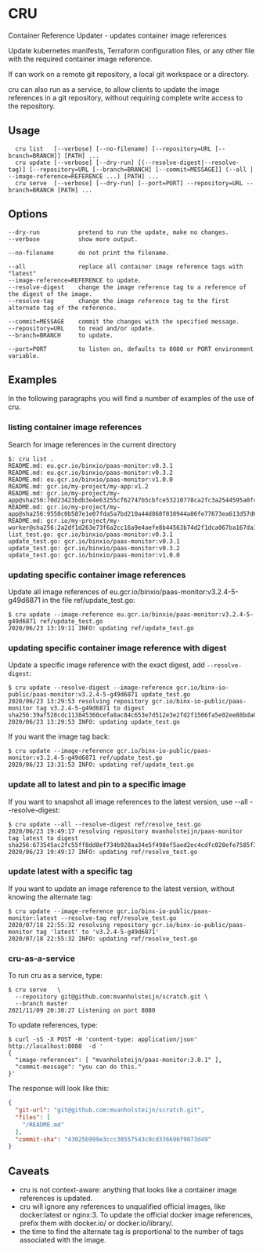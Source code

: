 # CRU
Container Reference Updater - updates container image references

Update kubernetes manifests, Terraform configuration files, or any other file with
the required container image reference.

If can work on a remote git repository, a local git workspace or a directory.

cru can also run as a service, to allow clients to update the image references in a
git repository, without requiring complete write access to the repository.


## Usage
```
  cru list   [--verbose] [--no-filename] [--repository=URL [--branch=BRANCH]] [PATH] ...
  cru update [--verbose] [--dry-run] [(--resolve-digest|--resolve-tag)] [--repository=URL [--branch=BRANCH] [--commit=MESSAGE]] (--all | --image-reference=REFERENCE ...) [PATH] ...
  cru serve  [--verbose] [--dry-run] [--port=PORT] --repository=URL --branch=BRANCH [PATH] ...
```

## Options
```
--dry-run           pretend to run the update, make no changes.
--verbose           show more output.

--no-filename       do not print the filename.

--all               replace all container image reference tags with "latest"
--image-reference=REFERENCE to update.
--resolve-digest    change the image reference tag to a reference of the digest of the image.
--resolve-tag       change the image reference tag to the first alternate tag of the reference.

--commit=MESSAGE    commit the changes with the specified message.
--repository=URL    to read and/or update.
--branch=BRANCH     to update.

--port=PORT         to listen on, defaults to 8080 or PORT environment variable.
```

## Examples
In the following paragraphs you will find a number of examples of the use of cru.

### listing container image references
Search for image references in the current directory
```
$: cru list .
README.md: eu.gcr.io/binxio/paas-monitor:v0.3.1
README.md: eu.gcr.io/binxio/paas-monitor:v0.3.2
README.md: eu.gcr.io/binxio/paas-monitor:v1.0.0
README.md: gcr.io/my-project/my-app:v1.2
README.md: gcr.io/my-project/my-app@sha256:70d23423bdb3e4e63255cf62747b5cbfce53210778ca2fc3a2544595a0fce3c6
README.md: gcr.io/my-project/my-app@sha256:9550c0b587e1e07fda5a7bd210a44d868f038944a86fe77673ea613d57d62ef9
README.md: gcr.io/my-project/my-worker@sha256:2a2df1d263e73f6a2cc16a9e4aefe8b44563b74d2f1dca067ba167da1198216c
list_test.go: gcr.io/binxio/paas-monitor:v0.3.1
update_test.go: gcr.io/binxio/paas-monitor:v0.3.1
update_test.go: gcr.io/binxio/paas-monitor:v0.3.2
update_test.go: gcr.io/binxio/paas-monitor:v1.0.0
```

### updating specific container image references
Update all image references of eu.gcr.io/binxio/paas-monitor:v3.2.4-5-g49d6871 in the file ref/update\_test.go:
```
$ cru update --image-reference eu.gcr.io/binxio/paas-monitor:v3.2.4-5-g49d6871 ref/update_test.go
2020/06/23 13:19:11 INFO: updating ref/update_test.go
```
### updating specific container image reference with digest
Update a specific image reference with the exact digest, add `--resolve-digest`:
```
$ cru update --resolve-digest --image-reference gcr.io/binx-io-public/paas-monitor:v3.2.4-5-g49d6871 update_test.go
2020/06/23 13:29:53 resolving repository gcr.io/binx-io-public/paas-monitor tag v3.2.4-5-g49d6871 to digest sha256:39af528cdc113845360cefa8ac84c653e7d512e3e2fd2f1506fa5e02ee88bda0
2020/06/23 13:29:53 INFO: updating update_test.go
```
If you want the image tag back:
```
$ cru update --image-reference gcr.io/binx-io-public/paas-monitor:v3.2.4-5-g49d6871 ref/update_test.go
2020/06/23 13:31:53 INFO: updating ref/update_test.go
```

### update all to latest and pin to a specific image
If you want to snapshot all image references to the latest version, use --all --resolve-digest:
```
$ cru update --all --resolve-digest ref/resolve_test.go
2020/06/23 19:49:17 resolving repository mvanholsteijn/paas-monitor tag latest to digest sha256:673545ac2fc55ff8dd8ef734b928aa34e5f498ef5aed2ec4cdfc028efe7585f3
2020/06/23 19:49:17 INFO: updating ref/resolve_test.go
```

### update latest with a specific tag
If you want to update an image reference to the latest version, without knowing the alternate tag:
```
$ cru update --image-reference gcr.io/binx-io-public/paas-monitor:latest --resolve-tag ref/resolve_test.go
2020/07/18 22:55:32 resolving repository gcr.io/binx-io-public/paas-monitor tag 'latest' to 'v3.2.4-5-g49d6871'
2020/07/18 22:55:32 INFO: updating ref/resolve_test.go
```

### cru-as-a-service
To run cru as a service, type:

```shell-terminal
$ cru serve   \
  --repository git@github.com:mvanholsteijn/scratch.git \
  --branch master
2021/11/09 20:30:27 Listening on port 8080
```

To update references, type:
```shell-terminal
$ curl -sS -X POST -H 'content-type: application/json' http://localhost:8080  -d '
{
  "image-references": [ "mvanholsteijn/paas-monitor:3.0.1" ],
  "commit-message": "you can do this."
}'
```
The response will look like this:

```json
{
  "git-url": "git@github.com:mvanholsteijn/scratch.git",
  "files": [
    "/README.md"
  ],
  "commit-sha": "43025b999e3ccc30557543c0cd336696f9073d49"
}
```


## Caveats
- cru is not context-aware: anything that looks like a container image references is updated.
- cru will ignore any references to unqualified official images, like docker:latest or nginx:3. To update the official docker image references, prefix them with docker.io/ or docker.io/library/.
- the time to find the alternate tag is proportional to the number of tags associated with the image.

